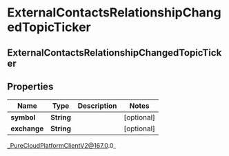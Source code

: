 # ExternalContactsRelationshipChangedTopicTicker

## ExternalContactsRelationshipChangedTopicTicker

## Properties

|Name | Type | Description | Notes|
|------------ | ------------- | ------------- | -------------|
| **symbol** | **String** |  | [optional] |
| **exchange** | **String** |  | [optional] |



_PureCloudPlatformClientV2@167.0.0_
